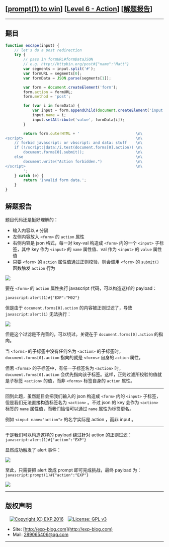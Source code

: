 ## [[prompt(1) to win](http://prompt.ml)] [[Level 6 - Action](http://prompt.ml/6)] [[解题报告](http://exp-blog.com/2019/03/22/pid-3664/)]

------

## 题目

```javascript
function escape(input) {
    // let's do a post redirection
    try {
        // pass in formURL#formDataJSON
        // e.g. http://httpbin.org/post#{"name":"Matt"}
        var segments = input.split('#');
        var formURL = segments[0];
        var formData = JSON.parse(segments[1]);

        var form = document.createElement('form');
        form.action = formURL;
        form.method = 'post';

        for (var i in formData) {
            var input = form.appendChild(document.createElement('input'));
            input.name = i;
            input.setAttribute('value', formData[i]);
        }

        return form.outerHTML + '                         \n\
<script>                                                  \n\
    // forbid javascript: or vbscript: and data: stuff    \n\
    if (!/script:|data:/i.test(document.forms[0].action)) \n\
        document.forms[0].submit();                       \n\
    else                                                  \n\
        document.write("Action forbidden.")               \n\
</script>                                                 \n\
        ';
    } catch (e) {
        return 'Invalid form data.';
    }
}
```

## 解题报告

题目代码还是挺好理解的：

- 输入内容以 `#` 分隔
- 左侧内容放入 `<form>` 的 `action` 属性
- 右侧内容是 json 格式，每一对 key-val 构造成 `<form>` 内的一个 `<input>` 子标签，其中 key 作为 `<input>` 的 `name` 属性值、val 作为 `<input>` 的 `value` 属性值
- 只要 `<form>` 的 `action` 属性值通过正则校验，则会调用 `<form>` 的 `submit()` 函数触发 `action` 行为

![](https://github.com/lyy289065406/CTF-Solving-Reports/blob/master/prompt/Level%2006%20-%20Action/imgs/01.png)

要在 `<form>` 的 `action` 属性执行 javascript 代码，可以构造这样的 payload：

`javascript:alert(1)#{"EXP":"M02"}`

但是由于 `document.forms[0].action` 的内容被正则过滤了，导致 `javascript:alert(1)` 无法执行：

![](https://github.com/lyy289065406/CTF-Solving-Reports/blob/master/prompt/Level%2006%20-%20Action/imgs/02.png)

但是这个过滤是不完善的，可以绕过。关键在于 `document.forms[0].action` 的指向。

当 `<forms>` 的子标签中没有任何名为 `<action>` 的子标签时， `document.forms[0].action` 指向的就是 `<forms>` 自身的 `action` 属性。

但若 `<forms>` 的子标签中，有任一子标签名为 `<action>` 时， `document.forms[0].action` 会优先指向该子标签。这样，正则过滤所校验的值就是子标签 `<action>` 的值，而非 `<forms>` 标签自身的 `action` 属性。

------------

回到此题，虽然题目会把我们输入的 json 构造成 `<form>` 内的 `<input>` 子标签，但是我们无法直接构造标签名为 `<action>` 。不过 json 的 key 会作为 `<action>` 标签的 `name` 属性值，而我们恰恰可以通过 `name` 属性为标签更名。

例如 `<input name="action">` 的名字实际是 action ，而非 input 。


------------

于是我们可以构造这样的 payload 绕过针对 action 的正则过滤：`javascript:alert(1)#{"action":"EXP"}`

显然成功触发了 alert 事件：

![](https://github.com/lyy289065406/CTF-Solving-Reports/blob/master/prompt/Level%2006%20-%20Action/imgs/03.png)

至此，只需要把 alert 改成 prompt 即可完成挑战，最终 payload 为：`javascript:prompt(1)#{"action":"EXP"}`

![](https://github.com/lyy289065406/CTF-Solving-Reports/blob/master/prompt/Level%2006%20-%20Action/imgs/04.png)

------

## 版权声明

　[![Copyright (C) EXP,2016](https://img.shields.io/badge/Copyright%20(C)-EXP%202016-blue.svg)](http://exp-blog.com)　[![License: GPL v3](https://img.shields.io/badge/License-GPL%20v3-blue.svg)](https://www.gnu.org/licenses/gpl-3.0)
  

- Site: [http://exp-blog.com](http://exp-blog.com) 
- Mail: <a href="mailto:289065406@qq.com?subject=[EXP's Github]%20Your%20Question%20（请写下您的疑问）&amp;body=What%20can%20I%20help%20you?%20（需要我提供什么帮助吗？）">289065406@qq.com</a>


------
